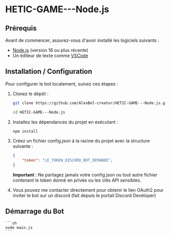 # HETIC-GAME---Node.js


## Prérequis

Avant de commencer, assurez-vous d'avoir installé les logiciels suivants :
- [Node.js](https://nodejs.org/en/download/) (version 16 ou plus récente)
- Un éditeur de texte comme [VSCode](https://code.visualstudio.com/)


## Installation / Configuration 

Pour configurer le bot localement, suivez ces étapes :

1. Clonez le dépôt :

    ```sh
    git clone https://github.com/AlexBel-creator/HETIC-GAME---Node.js.git
    ```
    ```sh
    cd HETIC-GAME---Node.js
    ```

2. Installez les dépendances du projet en exécutant :

    ```sh
    npm install
    ```

3. Créez un fichier config.json à la racine du projet avec la structure suivante :
    
    ```json
    {
        "token": "LE_TOKEN_DISCORD_BOT_DEMANDÉ",
    }
    ```

    **Important** : Ne partagez jamais votre config.json ou tout autre fichier contenant le token donné en privée ou les clés API sensibles.

4. Vous pouvez me contacter directement pour obtenir le lien OAuth2 pour inviter le bot sur un discord (fait depuis le portail Discord Developer)

## Démarrage du Bot 

    ```sh
    node main.js
    ```
